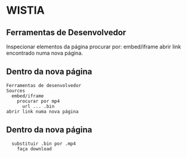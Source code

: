 # WISTIA

## Ferramentas de Desenvolvedor
Inspecionar elementos da página procurar por: embed/iframe abrir link encontrado numa nova página.  

## Dentro da nova página
```
Ferramentas de desenvolvedor
Sources
  embed/iframe
    procurar por mp4
      url ... .bin
abrir link numa nova página
```  

## Dentro da nova página
```
  substituir .bin por .mp4
    faça download
```  
